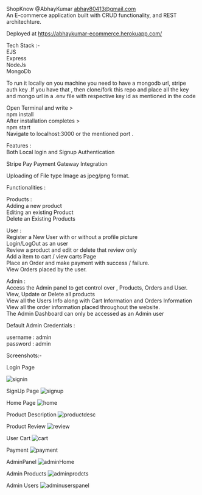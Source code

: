 ShopKnow @AbhayKumar abhay80413@gmail.com<br />
An E-commerce application built with CRUD functionality, and REST architechture.<br />

Deployed at https://abhaykumar-ecommerce.herokuapp.com/<br />

Tech Stack :-<br />
EJS<br />
Express<br />
NodeJs<br />
MongoDb<br />


To run it locally on you machine you need to have a mongodb url, stripe auth key .If you have that , then clone/fork this repo and place all the key and mongo url in a .env file with respective key id as mentioned in the code<br />


Open Terminal and write ><br />
npm  install<br />
After installation completes ><br />
npm start<br />
Navigate to localhost:3000 or the mentioned port .<br />

Features :<br />
Both Local login and Signup Authentication<br />

Stripe Pay Payment Gateway Integration<br />

Uploading of File type Image as jpeg/png format.<br />


Functionalities :<br />

Products :<br />
Adding a new product<br />
Editing an existing Product<br />
Delete an Existing Products<br />

User :<br />
Register a New User with or without a profile picture<br />
Login/LogOut as an user<br />
Review a product and edit or delete that review only<br />
Add a item to cart / view carts Page<br />
Place an Order and make payment with success / failure.<br />
View Orders placed by the user.<br />

Admin :<br />
Access the Admin panel to get control over , Products, Orders and User.<br />
View, Update or Delete all products<br />
View all the Users Info along with Cart Information and Orders Information<br />
View all the order information placed throughout the website.<br />
The Admin Dashboard can only be accessed as an Admin user<br />

Default Admin Credentials :<br />

username : admin<br />
password : admin<br />



Screenshots:-<br />

Login Page<br />

![signin](https://user-images.githubusercontent.com/70810172/186411081-2c39c1d7-5c81-4dbd-809e-4c71ab5db830.png)

SignUp Page
![signup](https://user-images.githubusercontent.com/70810172/186411113-0059602e-ec0b-40bc-b1b1-a8f6e60e3088.png)

Home Page
![home](https://user-images.githubusercontent.com/70810172/187069159-8e54f3ef-24e8-4cda-929d-606e2ecf2cea.png)

Product Description 
![productdesc](https://user-images.githubusercontent.com/70810172/186411140-4fb35e2a-c5f2-482b-9381-50e1945f7648.png)


Product Review 
![review](https://user-images.githubusercontent.com/70810172/187069167-e96a7eb9-8a93-4c2d-bab6-28c9ace0bd6f.png)




User Cart
![cart](https://user-images.githubusercontent.com/70810172/186411164-b40d4c96-e8a4-44e9-9713-83f09bf0cb18.png)



Payment
![payment](https://user-images.githubusercontent.com/70810172/186411167-5da174c8-a1df-4f7b-8f38-1317649ec28a.png)


AdminPanel
![adminHome](https://user-images.githubusercontent.com/70810172/187069171-3aaf2d8a-43c8-4862-888c-d31acdff8631.png)




Admin Products
![adminprodcts](https://user-images.githubusercontent.com/70810172/187069215-3100e954-47ed-45e6-8c0b-8b787b86c82d.png)



Admin Users
![adminuserspanel](https://user-images.githubusercontent.com/70810172/186411200-f2ff34ae-ac8f-4d7e-96bd-c2e35fd7432f.png)



